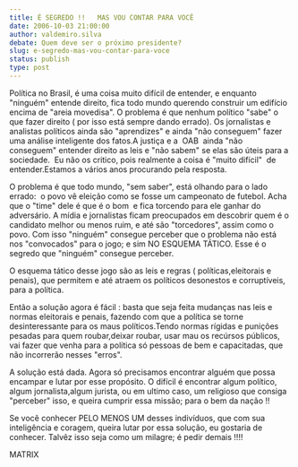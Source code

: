 ```yaml
---
title: É SEGREDO !!   MAS VOU CONTAR PARA VOCÊ
date: 2006-10-03 21:00:00
author: valdemiro.silva
debate: Quem deve ser o próximo presidente?
slug: e-segredo-mas-vou-contar-para-voce
status: publish 
type: post
---
```


Política no Brasil, é uma coisa muito difícil de entender, e enquanto "ninguém" entende direito, fica todo mundo querendo construir um edifício encima de "areia movedisa". O problema é que nenhum político "sabe" o que fazer direito ( por isso está sempre dando errado). Os jornalistas e analistas políticos ainda são "aprendizes" e ainda "não conseguem" fazer uma análise inteligente dos fatos.A justiça e a  OAB  ainda "não conseguem" entender direito as leis e "não sabem" se elas são úteis para a sociedade.  Eu não os critico, pois realmente a coisa é "muito difícil"  de entender.Estamos a vários anos procurando pela resposta.


O problema é que todo mundo, "sem saber", está olhando para o lado errado:  o povo vê eleição como se fosse um campeonato de futebol. Acha que o "time" dele é que é o bom  e fica torcendo para ele ganhar do adversário. A mídia e jornalistas ficam preocupados em descobrir quem é o candidato melhor ou menos ruim, e até são "torcedores", assim como o povo. Com isso "ninguém" consegue perceber que o problema não está nos "convocados" para o jogo; e sim NO ESQUEMA TÁTICO. Esse é o segredo que "ninguém" consegue perceber.


O esquema tático desse jogo são as leis e regras ( políticas,eleitorais e penais), que permitem e até atraem os políticos desonestos e corruptíveis, para a política.


Então a solução agora é fácil : basta que seja feita mudanças nas leis e normas eleitorais e penais, fazendo com que a política se torne desinteressante para os maus políticos.Tendo normas rígidas e punições pesadas para quem roubar,deixar roubar, usar mau os recúrsos públicos, vai fazer que venha para a política só pessoas de bem e capacitadas, que não incorrerão nesses "erros".  


A solução está dada. Agora só precisamos encontrar alguém que possa encampar e lutar por esse propósito. O difícil é encontrar algum político, algum jornalista,algum jurista, ou em ultimo caso, um religioso que consiga "perceber" isso, e queira cumprir essa missão; para o bem da nação !!


Se você conhecer PELO MENOS UM desses indivíduos, que com sua inteligência e coragem, queira lutar por essa solução, eu gostaria de conhecer. Talvêz isso seja como um milagre; é pedir demais !!!! 


MATRIX


 


